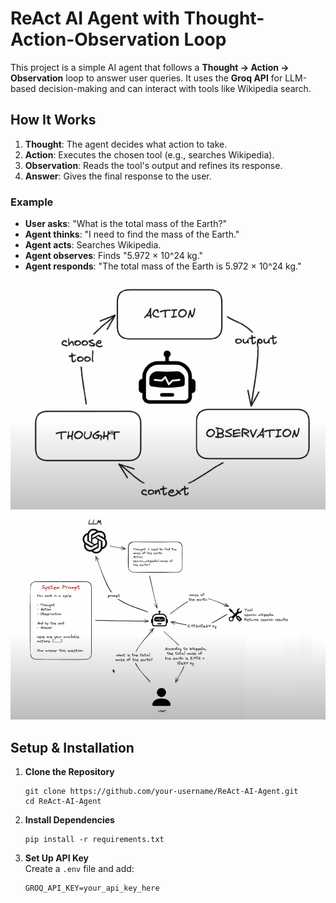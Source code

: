 # ReAct AI Agent with Thought-Action-Observation Loop

This project is a simple AI agent that follows a **Thought → Action → Observation** loop to answer user queries. It uses the **Groq API** for LLM-based decision-making and can interact with tools like Wikipedia search.

## How It Works

1. **Thought**: The agent decides what action to take.
2. **Action**: Executes the chosen tool (e.g., searches Wikipedia).
3. **Observation**: Reads the tool's output and refines its response.
4. **Answer**: Gives the final response to the user.

### Example

- **User asks**: "What is the total mass of the Earth?"
- **Agent thinks**: "I need to find the mass of the Earth."
- **Agent acts**: Searches Wikipedia.
- **Agent observes**: Finds "5.972 × 10^24 kg."
- **Agent responds**: "The total mass of the Earth is 5.972 × 10^24 kg."

![System Flow](pic1.png)  
![Example Execution](pic2.png)  

## Setup & Installation

1. **Clone the Repository**  
   ```
   git clone https://github.com/your-username/ReAct-AI-Agent.git  
   cd ReAct-AI-Agent
   ```

2. **Install Dependencies**  
   ```
   pip install -r requirements.txt  
   ```  

3. **Set Up API Key**  
   Create a `.env` file and add:  
   ```
   GROQ_API_KEY=your_api_key_here
   ```

